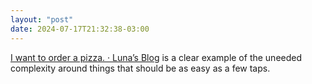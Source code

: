 ```yaml
---
layout: "post"
date: 2024-07-17T21:32:38-03:00
---
```


[I want to order a pizza. · Luna’s Blog](https://moonbase.lgbt/blog/i-want-to-order-a-pizza/) is a clear example of the uneeded complexity around things that should be as easy as a few taps.
